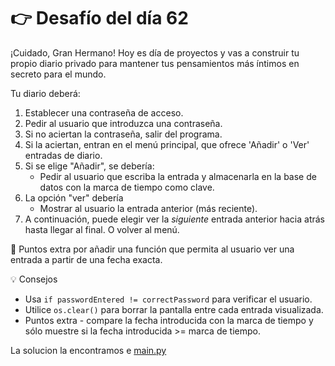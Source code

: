 # 👉 Desafío del día 62

¡Cuidado, Gran Hermano! Hoy es día de proyectos y vas a construir tu propio diario privado para mantener tus pensamientos más íntimos en secreto para el mundo.

Tu diario deberá:

1. Establecer una contraseña de acceso.
2. Pedir al usuario que introduzca una contraseña.
3. Si no aciertan la contraseña, salir del programa.
4. Si la aciertan, entran en el menú principal, que ofrece 'Añadir' o 'Ver' entradas de diario. 
5. Si se elige "Añadir", se debería:
    * Pedir al usuario que escriba la entrada y almacenarla en la base de datos con la marca de tiempo como clave.
6. La opción "ver" debería
    * Mostrar al usuario la entrada anterior (más reciente).
 2. A continuación, puede elegir ver la *siguiente* entrada anterior hacia atrás hasta llegar al final. O volver al menú.


🥳 Puntos extra por añadir una función que permita al usuario ver una entrada a partir de una fecha exacta.

<detalles> <sumario> 💡 Consejos </sumario>

- Usa `if passwordEntered != correctPassword` para verificar el usuario.
- Utilice `os.clear()` para borrar la pantalla entre cada entrada visualizada.
- Puntos extra - compare la fecha introducida con la marca de tiempo y sólo muestre si la fecha introducida >= marca de tiempo.




</detalles>

La solucion la encontramos e [main.py](./main.py)